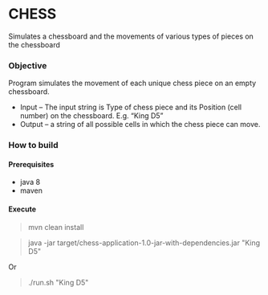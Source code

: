 # CHESS

Simulates a chessboard and the
movements of various types of pieces on the chessboard

### Objective

Program simulates the movement of each unique chess piece on an
empty chessboard.
- Input – The input string is Type of chess piece and
its Position (cell number) on the chessboard. E.g. “King D5”
- Output – a string of all
possible cells in which the chess piece can move.

### How to build

#### Prerequisites 
- java 8
- maven

#### Execute
> mvn clean install

> java -jar target/chess-application-1.0-jar-with-dependencies.jar "King D5"

Or

> ./run.sh "King D5"